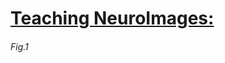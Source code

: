 <!--
Filename: 	2019-mm-dd-yoMF.md
Project: 	/Users/shume/Developer/physician/Neurol/TNI
Author: 	shumez <https://github.com/shumez>
Created: 	2019-04-04 14:27:9
Modified: 	2019-04-23 14:24:55
-----
Copyright (c) 2019 shumez
-->

# [Teaching NeuroImages: ][2019_]



###### Fig.1


## 

<!-- ref -->
[2019_]: .

<!-- fig -->